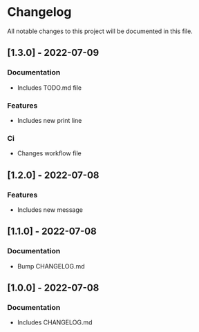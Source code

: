 # Changelog

All notable changes to this project will be documented in this file.

## [1.3.0] - 2022-07-09

### Documentation

- Includes TODO.md file

### Features

- Includes new print line

### Ci

- Changes workflow file

## [1.2.0] - 2022-07-08

### Features

- Includes new message

## [1.1.0] - 2022-07-08

### Documentation

- Bump CHANGELOG.md

## [1.0.0] - 2022-07-08

### Documentation

- Includes CHANGELOG.md

<!-- generated by git-cliff -->
